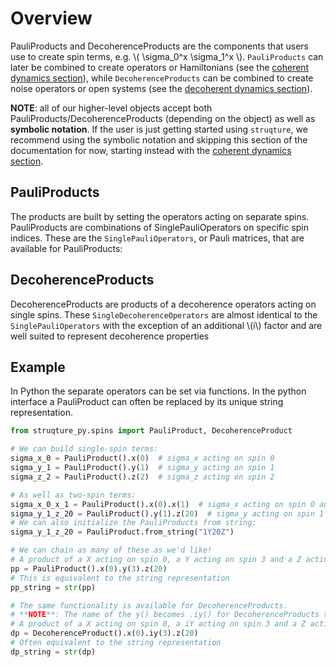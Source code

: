 # Overview

PauliProducts and DecoherenceProducts are the components that users use to create spin terms, e.g. \\( \sigma_0^x \sigma_1^x \\). 
`PauliProducts` can later be combined to create operators or Hamiltonians (see the [coherent dynamics section](./noisefree.md)), while `DecoherenceProducts` can be combined to create noise operators or open systems (see the [decoherent dynamics section](./noisy.md)). 

**NOTE**: all of our higher-level objects accept both PauliProducts/DecoherenceProducts (depending on the object) as well as **symbolic notation**. If the user is just getting started using `struqture`, we recommend using the symbolic notation and skipping this section of the documentation for now, starting instead with the [coherent dynamics section](./noisefree.md).

## PauliProducts

The products are built by setting the operators acting on separate spins.
PauliProducts are combinations of SinglePauliOperators on specific spin indices. These are the `SinglePauliOperators`, or Pauli matrices, that are available for PauliProducts:

## DecoherenceProducts

DecoherenceProducts are products of a decoherence operators acting on single spins. These `SingleDecoherenceOperators`
are almost identical to the `SinglePauliOperators` with the exception of an additional \\(i\\) factor and are well suited to represent decoherence properties

## Example

In Python the separate operators can be set via functions. In the python interface a PauliProduct can often be replaced by its unique string representation.

```python
from struqture_py.spins import PauliProduct, DecoherenceProduct

# We can build single-spin terms:
sigma_x_0 = PauliProduct().x(0)  # sigma_x acting on spin 0
sigma_y_1 = PauliProduct().y(1)  # sigma_y acting on spin 1
sigma_z_2 = PauliProduct().z(2)  # sigma_z acting on spin 2

# As well as two-spin terms:
sigma_x_0_x_1 = PauliProduct().x(0).x(1)  # sigma_x acting on spin 0 and spin 1
sigma_y_1_z_20 = PauliProduct().y(1).z(20)  # sigma_y acting on spin 1 and sigma_z spin 20
# We can also initialize the PauliProducts from string:
sigma_y_1_z_20 = PauliProduct.from_string("1Y20Z")

# We can chain as many of these as we'd like!
# A product of a X acting on spin 0, a Y acting on spin 3 and a Z acting on spin 20
pp = PauliProduct().x(0).y(3).z(20)
# This is equivalent to the string representation
pp_string = str(pp)

# The same functionality is available for DecoherenceProducts.
# **NOTE**: The name of the y() becomes .iy() for DecoherenceProducts to match the change in matrix representation
# A product of a X acting on spin 0, a iY acting on spin 3 and a Z acting on spin 20
dp = DecoherenceProduct().x(0).iy(3).z(20)
# Often equivalent to the string representation
dp_string = str(dp)
```
